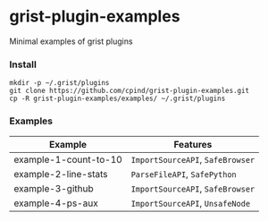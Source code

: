 # grist-plugin-examples

Minimal examples of grist plugins

### Install

```
mkdir -p ~/.grist/plugins
git clone https://github.com/cpind/grist-plugin-examples.git
cp -R grist-plugin-examples/examples/ ~/.grist/plugins
```

### Examples
|Example|Features|
|-------|--------|
|example-1-count-to-10|`ImportSourceAPI`, `SafeBrowser`|
|example-2-line-stats|`ParseFileAPI`, `SafePython`|
|example-3-github|`ImportSourceAPI`, `SafeBrowser`|
|example-4-ps-aux|`ImportSourceAPI`, `UnsafeNode`|
